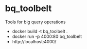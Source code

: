# bq_toolbelt
Tools for big query operations

- docker build -t bq_toolbelt .
- docker run -p 4000:80 bq_toolbelt
- http://localhost:4000/
